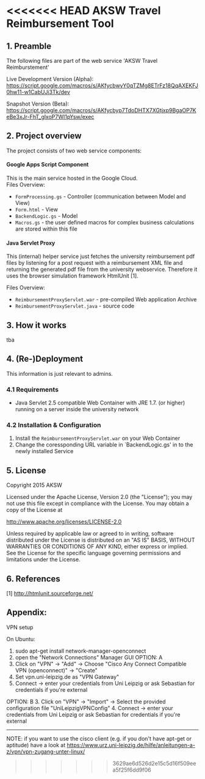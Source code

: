 <<<<<<< HEAD
AKSW Travel Reimbursement Tool
===



## 1. Preamble
The following files are part of the web service 'AKSW Travel Reimburstement'

Live Development Version (Alpha): https://script.google.com/macros/s/AKfycbwyY0qTZMg8ETrFz18QqAXEKFJ0hw11-w1CabUJi3Tk/dev

Snapshot Version (Beta): https://script.google.com/macros/s/AKfycbyp7TdoDHTX7XGtjxp9BgaOP7KeBe3xJr-FhT_glxoP7WI1pYsw/exec


## 2. Project overview
The project consists of two web service components:

#### Google Apps Script Component
This is the main service hosted in the Google Cloud.  
Files Overview:
* `FormProcessing.gs` - Controller (communication between Model and View)
* `Form.html` - View
* `BackendLogic.gs` - Model
* `Macros.gs` - the user defined macros for complex business calculations are stored within this file

#### Java Servlet Proxy
This (internal) helper service just fetches the university reimbursement pdf files by listening for a post request with a reimbursement XML file and returning the generated pdf file from the university webservice. Therefore it uses the browser simulation framework HtmlUnit [1].

Files Overview:
* `ReimbursementProxyServlet.war` - pre-compiled Web application Archive
* `ReimbursementProxyServlet.java` - source code 

## 3. How it works
tba

## 4. (Re-)Deployment
This information is just relevant to admins.

### 4.1 Requirements
* Java Servlet 2.5 compatible Web Container with JRE 1.7. (or higher) running on a server inside the university network
### 4.2 Installation & Configuration
1. Install the `ReimbursementProxyServlet.war` on your Web Container
2. Change the coressponding URL variable in `BackendLogic.gs' in to the newly installed Service

## 5. License
Copyright 2015 AKSW

Licensed under the Apache License, Version 2.0 (the "License");
you may not use this file except in compliance with the License.
You may obtain a copy of the License at

http://www.apache.org/licenses/LICENSE-2.0

Unless required by applicable law or agreed to in writing, software
distributed under the License is distributed on an "AS IS" BASIS,
WITHOUT WARRANTIES OR CONDITIONS OF ANY KIND, either express or implied.
See the License for the specific language governing permissions and
limitations under the License.

		
## 6. References

[1] http://htmlunit.sourceforge.net/




## Appendix: 
VPN setup

On Ubuntu:
1. sudo apt-get install network-manager-openconnect
2. open the "Network Connections" Manager GUI
OPTION: A
3. Click on "VPN" -> "Add" -> Choose "Cisco Any Connect Compatible VPN (openconnect)" -> "Create"
4. Set vpn.uni-leipzig.de  as "VPN Gateway"
5. Connect -> enter your credentials from Uni Leipzig or ask Sebastian for credentials if you're external

OPTION: B
3. Click on "VPN" -> "Import" -> Select the provided configuration file "UniLeipzigVPNConfig"
4. Connect -> enter your credentials from Uni Leipzig or ask Sebastian for credentials if you're external

------
NOTE: if you want to use the cisco client (e.g. if you don't have apt-get or aptitude) have a look at
https://www.urz.uni-leipzig.de/hilfe/anleitungen-a-z/vpn/vpn-zugang-unter-linux/
>>>>>>> 3629ae6d526d2e15c5d16f509eea5f25f6dd9f06

